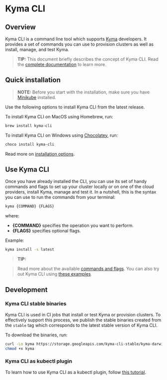 # Kyma CLI

## Overview

Kyma CLI is a command line tool which supports [Kyma](https://github.com/kyma-project/kyma) developers. It provides a set of commands you can use to provision clusters as well as install, manage, and test Kyma.

>**TIP:** This document briefly describes the concept of Kyma CLI. Read the [complete documentation](https://github.com/kyma-project/cli/blob/master/docs) to learn more.

## Quick installation

>**NOTE:** Before you start with the installation, make sure you have [Minikube](https://github.com/kubernetes/minikube) installed.

Use the following options to install Kyma CLI from the latest release.

To install Kyma CLI on MacOS using Homebrew, run:

```bash
brew install kyma-cli
```

To install Kyma CLI on Windows using [Chocolatey](https://www.chocolatey.org), run:

```PowerShell
choco install kyma-cli
```
Read more on [installation options](https://github.com/kyma-project/cli/blob/master/docs/03-01-installation.md).

## Use Kyma CLI

Once you have already installed the CLI, you can use its set of handy commands and flags to set up your cluster locally or on one of the cloud providers, install Kyma, manage and test it.
In a nutshell, this is the syntax you can use to run the commands from your terminal:

```bash
kyma {COMMAND} {FLAGS}
```

where:

- **{COMMAND}** specifies the operation you want to perform.
- **{FLAGS}** specifies optional flags.

Example:

```bash
kyma install -s latest
```

>**TIP:** 

>Read more about the available [commands and flags](https://github.com/kyma-project/cli/blob/master/docs/03-02-use-kyma-cli.md).
>You can also try out Kyma CLI using [these examples](https://github.com/kyma-project/cli/blob/master/docs/03-03-examples.md).

## Development

### Kyma CLI stable binaries

Kyma CLI is used in CI jobs that install or test Kyma or provision clusters. To effectively support this process, we publish the stable binaries created from the `stable` tag which corresponds to the latest stable version of Kyma CLI.

To download the binaries, run:

```bash
curl -Lo kyma https://storage.googleapis.com/kyma-cli-stable/kyma-darwin # kyma-linux or kyma.exe
chmod +x kyma
```

### Kyma CLI as kubectl plugin

To learn how to use Kyma CLI as a kubectl plugin, follow [this tutorial](https://github.com/kyma-project/cli/blob/master/docs/09-01-kubectl-plugin-tutorial.md).
